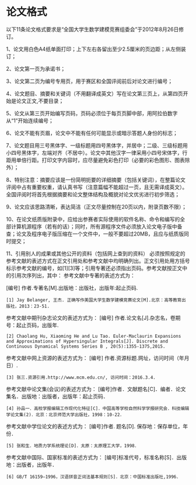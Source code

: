 # 论文格式
以下11条论文格式要求是“全国大学生数学建模竞赛组委会”于2012年8月26日修订。

1、论文用白色A4纸单面打印；上下左右各留出至少2.5厘米的页边距；从左侧装订；

2、论文第一页为承诺书；

3、论文第二页为编号专用页，用于赛区和全国评阅前后对论文进行编号；

4、论文题目、摘要和关键词（不用翻译成英文）写在论文第三页上，从第四页开始是论文正文,不要目录；

5、论文从第三页开始编写页码，页码必须位于每页页脚中部，用阿拉伯数字从“1”开始连续编号；

6、论文不能有页眉，论文中不能有任何可能显示或暗示答题人身份的标志；

7、论文题目用三号黑体字、一级标题用四号黑体字，并居中；二级、三级标题用小四号黑体字，左端对齐（不居中）。论文中其他汉字一律采用小四号宋体字，行距用单倍行距。打印文字内容时，应尽量避免彩色打印（必要的彩色图形、图表除外）；

8、特别注意：摘要应该是一份简明扼要的详细摘要（包括关键词），在整篇论文评阅中占有重要权重，请认真书写（注意篇幅不能超过一页，且无需译成英文）。全国评阅时将首先根据摘要和论文整体结构及概貌对论文优劣进行初步筛选；

9、论文应该思路清晰，表达简洁（正文尽量控制在20页以内，附录页数不限）；

10、在论文纸质版附录中，应给出参赛者实际使用的软件名称、命令和编写的全部计算机源程序（若有的话）；同时，所有源程序文件必须放入论文电子版中备查；论文及程序电子版压缩在一个文件中，一般不要超过20MB，且应与纸质版同时提交；

11、引用别人的成果或其他公开的资料（包括网上查到的资料） 必须按照规定的参考文献的表述方式在正文引用处和参考文献中均明确列出。正文引用处用方括号标示参考文献的编号，如[1][3]等；引用专著还必须指出页码。参考文献按正文中的引用次序列出，其中：
参考文献中专著的表述方式为：
    
[编号] 作者.专著名[M].出版地：出版社，出版年:起止页码.

    [1] Jay Belanger, 王杰. 正确写作美国大学生数学建模竞赛论文[M].北京：高等教育出版社，2013：23-51.

参考文献中期刊杂志论文的表述方式为：
[编号] 作者.论文名[J].杂志名，卷期号：起止页码，出版年.

    [2] Chaolang Hu, Xiaoming He and Lu Tao. Euler-Maclaurin Expansions and Approximations of Hypersingular Integrals[J]. Discrete and Continuous Dynamical Systems Series B , 20(5):1355-1375,2015.

参考文献中网上资源的表述方式为：
[编号] 作者.资源标题.网址，访问时间（年月日）.

    [3] 张三.资源引用.http://www.mcm.edu.cn/, 访问时间：2016.3.4.

参考文献中论文集(会议)的表述方式为：
[编号]作者．文献题名[C]．编者．论文集名．出版地：出版者，出版年：起止页码．   

    [4] 孙品一．高校学报编辑工作现代化特征[C]．中国高等学校自然科学学报研究会．科技编辑学论文集(2)．北京：北京师范大学出版社，1998：10-22．

参考文献中学位论文的表述方式为：
[编号]作者. 题名[D]. 保存地：保存单位，年份．   

    [5] 张和生．地质力学系统理论[D]．太原：太原理工大学，1998． 

参考文献中国际、国家标准的表述方式为：
[编号]标准代号，标准名称[S]．出版地：出版者，出版年．   

    [6] GB/T 16159—1996，汉语拼音正词法基本规则[S]．北京：中国标准出版社,1996．
 